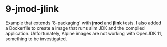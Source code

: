 # 9-jmod-jlink

Example that extends '8-packaging' with **jmod** and **jlink** tests.
I also added a Dockerfile to create a image that runs slim JDK and the compiled application.
Unfortunately, Alpine images are not working with OpenJDK 11, something to be investigated.